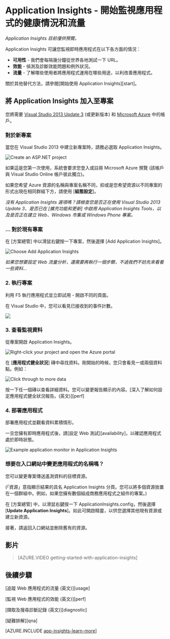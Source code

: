 <properties 
	pageTitle="將 Application Insights SDK 加入 Web 專案" 
	description="使用 Application Insights 分析內部部署或 Microsoft Azure Web 應用程式的使用情況、可用性和效能。" 
	services="application-insights" 
	authors="alancameronwills" 
	manager="kamrani"/>

<tags 
	ms.service="application-insights" 
	ms.workload="tbd" 
	ms.tgt_pltfrm="ibiza" 
	ms.devlang="na" 
	ms.topic="article" 
	ms.date="2015-02-03" 
	ms.author="awills"/>

# Application Insights - 開始監視應用程式的健康情況和流量

*Application Insights 目前僅供預覽。*

Application Insights 可讓您監視即時應用程式在以下各方面的情況：

* **可用性** - 我們會每隔幾分鐘從世界各地測試一下 URL。
* **效能**   - 偵測及診斷效能問題和例外狀況。
* **流量** - 了解哪些使用者將應用程式運用在哪些用途，以利改善應用程式。

關於其他替代方法，請參閱[開始使用 Application Insights][start]。

## <a name="add"></a>將 Application Insights 加入至專案

您將需要 [Visual Studio 2013 Update 3](http://go.microsoft.com/fwlink/?linkid=397827&clcid=0x409) (或更新版本) 和 [Microsoft Azure](http://azure.com) 中的帳戶。

### 對於新專案

當您在 Visual Studio 2013 中建立新專案時，請務必選取 Application Insights。 


![Create an ASP.NET project](./media/app-insights-start-monitoring-app-health-usage/appinsights-01-vsnewp1.png)

如果這是您第一次使用，系統會要求您登入或註冊 Microsoft Azure 預覽 (該帳戶與 Visual Studio Online 帳戶彼此獨立)。

如果您希望 Azure 資源的名稱與專案名稱不同，抑或是您希望資源以不同專案的形式出現在相同群組下方，請使用 [**組態設定**]。 

*沒有 Application Insights 選項嗎？請檢查您是否正在使用 Visual Studio 2013 Update 3、是否已在 [擴充功能和更新] 中啟用 Application Insights Tools，以及是否正在建立 Web、Windows 市集或 Windows Phone 專案。*

### ... 對於現有專案

在 [方案總管] 中以滑鼠右鍵按一下專案，然後選擇 [Add Application Insights]。

![Choose Add Application Insights](./media/app-insights-start-monitoring-app-health-usage/appinsights-03-addExisting.png)

*如果您想要設定 Web 流量分析，還需要再執行一個步驟，不過我們不妨先來看看一些資料...*


### <a name="run"></a>2. 執行專案

利用 F5 執行應用程式並立即試用 - 開啟不同的頁面。

在 Visual Studio 中，您可以看見已接收到的事件計數。

![](./media/app-insights-start-monitoring-app-health-usage/appinsights-09eventcount.png)

### <a name="monitor"></a>3. 查看監視資料

從專案開啟 Application Insights。

![Right-click your project and open the Azure portal](./media/app-insights-start-monitoring-app-health-usage/appinsights-04-openPortal.png)


在 [**應用程式健全狀況**] 磚中尋找資料。剛開始的時候，您只會看見一或兩個資料點。例如：

![Click through to more data](./media/app-insights-start-monitoring-app-health-usage/appinsights-41firstHealth.png)

按一下任一個磚以查看詳細資料。您可以變更報告顯示的內容。[深入了解如何設定應用程式健全狀況報告。(英文)][perf]


### <a name="deploy"></a>4. 部署應用程式

部署應用程式並觀看資料累積情形。



一旦您擁有即時應用程式後，請[設定 Web 測試][availability]，以確認應用程式處於即時狀態。 

![Example application monitor in Application Insights](./media/app-insights-start-monitoring-app-health-usage/appinsights-00-appblade.png)

### 想要在入口網站中變更應用程式的名稱嗎？

您可以變更專案傳送遙測資料的目標資源。 

(「資源」意指顯示結果的具名 Application Insights 分頁。您可以將多個資源放置在一個群組中。例如，如果您擁有數個組成商務應用程式之組件的專案。) 

在 [方案總管] 中，以滑鼠右鍵按一下 ApplicationInsights.config，然後選擇 [**Update Application Insights**]。如此可開啟精靈，以供您選擇其他現有資源或建立新資源。

接著，請返回入口網站並刪除舊有的資源。

## <a name="video"></a>影片

> [AZURE.VIDEO getting-started-with-application-insights]

## <a name="next"></a>後續步驟

[追蹤 Web 應用程式的流量 (英文)][usage]

[監視 Web 應用程式的效能 (英文)][perf]

[擷取及搜尋診斷記錄 (英文)][diagnostic]

[疑難排解][qna]




[AZURE.INCLUDE [app-insights-learn-more](../../includes/app-insights-learn-more.md)]



<!--HONumber=46--> 
 